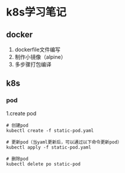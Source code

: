 # k8s学习笔记

## docker

1. dockerfile文件编写
2. 制作小镜像（alpine）
3. 多步骤打包编译


## k8s

### pod

1.create pod

```shell
# 创建pod
kubectl create -f static-pod.yaml

# 更新pod（当yaml更新后，可以通过以下命令更新pod）
kubectl apply -f static-pod.yaml

# 删除pod
kubectl delete po static-pod
```
